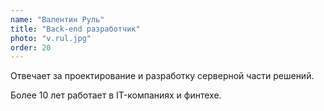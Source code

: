 ```yaml
---
name: "Валентин Руль"
title: "Back-end разработчик"
photo: "v.rul.jpg"
order: 20
---
```


Отвечает за проектирование и разработку серверной части решений.

Более 10 лет работает в IT-компаниях и финтехе.
